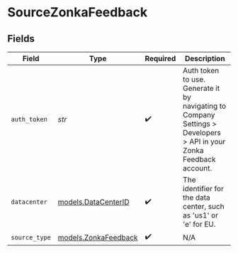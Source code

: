 # SourceZonkaFeedback


## Fields

| Field                                                                                                               | Type                                                                                                                | Required                                                                                                            | Description                                                                                                         |
| ------------------------------------------------------------------------------------------------------------------- | ------------------------------------------------------------------------------------------------------------------- | ------------------------------------------------------------------------------------------------------------------- | ------------------------------------------------------------------------------------------------------------------- |
| `auth_token`                                                                                                        | *str*                                                                                                               | :heavy_check_mark:                                                                                                  | Auth token to use. Generate it by navigating to Company Settings > Developers > API in your Zonka Feedback account. |
| `datacenter`                                                                                                        | [models.DataCenterID](../models/datacenterid.md)                                                                    | :heavy_check_mark:                                                                                                  | The identifier for the data center, such as 'us1' or 'e' for EU.                                                    |
| `source_type`                                                                                                       | [models.ZonkaFeedback](../models/zonkafeedback.md)                                                                  | :heavy_check_mark:                                                                                                  | N/A                                                                                                                 |